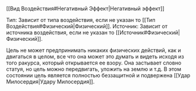[[Вид Воздействия#Негативный Эффект|Негативный эффект]]

Тип: Зависит от типа воздействия, если не указан то [[Тип Воздействия#Физический|Физический]].
Источник: Зависит от источника воздействия, если не указан то [[Источник#Физический|Физический]].

Цель не может предпринимать никаких физических действий, как и двигаться в целом, все что она может это думать и видеть исходя из того ракурса, который открывается ее взору. Она застывает словно статуя, но цель можно передвигать, уложить на землю и т.д. В этом состоянии цель является полностью беззащитной и подвержена [[Удар Милосердия|Удару Милосердия]].